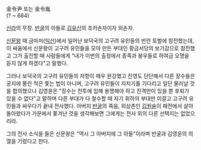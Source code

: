 金令尹 또는 金令胤  
(? ~ 684)

[신라](%EC%8B%A0%EB%9D%BC.md)의 무장. [반굴](%EB%B0%98%EA%B5%B4.md)의 아들로
[김유신](%EA%B9%80%EC%9C%A0%EC%8B%A0.md)의 조카손자이자 외손자.

[신문왕](%EC%8B%A0%EB%AC%B8%EC%99%95.md) 때
금마저([익산](%EC%9D%B5%EC%82%B0.md))에서 일어난 보덕국의 고구려 유민들의 반란 토벌에 참전했는데, 이 싸움에서
신문왕이 고구려 유민들을 모아 만든 부대인 황금서당의 보기감으로 참전했고 그가 출진할 때 사람들에게 "내가 이번의 출정에서 종족과 붕우들로
하여금 오명을 듣지 않게 하겠다"고 말했다.

그러나 보덕국의 고구려 유민들의 저항이 매우 완강했고 진영도 단단해서 다른 장수들은 궁지에 몰린 적은 쫓는 법이 아니며, 고구려 유민들이
지치기를 기다리고 일단 물러날 것을 합의했으나 김영윤은 "장수는 전투에 임해 용맹해야 하고 진격만이 있을 뿐 후퇴가 있을 수 없다"고 말하며
다른 부대가 다 철수할 때 자기 휘하의 부대만 이끌고 고구려 유민들과 싸우다가 끝내 전사했다. 아버지
[반굴](%EB%B0%98%EA%B5%B4.md)의 죽음, 외삼촌인
[김원술](%EA%B9%80%EC%9B%90%EC%88%A0.md)이 패전에서 살아돌아왔다가 가문에서 쫒겨난 것을 생각해보면 그에게는
전사 외의 다른 선택지는 없었으리라.

그의 전사 소식을 들은 신문왕은 "역시 그 아버지에 그 아들"이라며 반굴과 김영윤의 의열을 기렸다고 한다.

